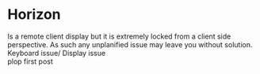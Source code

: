# Horizon
Is a remote client display but it is extremely locked from a client side perspective.  As such any unplanified issue may leave you without solution.   
Keyboard issue/ Display issue  
plop first post